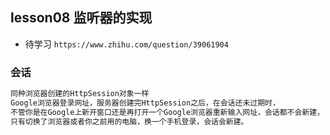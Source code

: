 ## lesson08 监听器的实现
* 待学习 ```https://www.zhihu.com/question/39061904```
### 会话
```txt
同种浏览器创建的HttpSession对象一样
Google浏览器登录网址，服务器创建完HttpSession之后，在会话还未过期时，
不管你是在Google上新开窗口还是再打开一个Google浏览器重新输入网址，会话都不会新建，
只有切换了浏览器或者你之前用的电脑，换一个手机登录，会话会新建。
```
